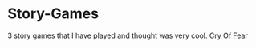 # Story-Games
3 story games that I have played and thought was very cool.
[Cry Of Fear](https://github.com/edisonp9/Story-Games/commit/c1d1c7ccaac0acb87d3042ffbfd1c6645724381d)
